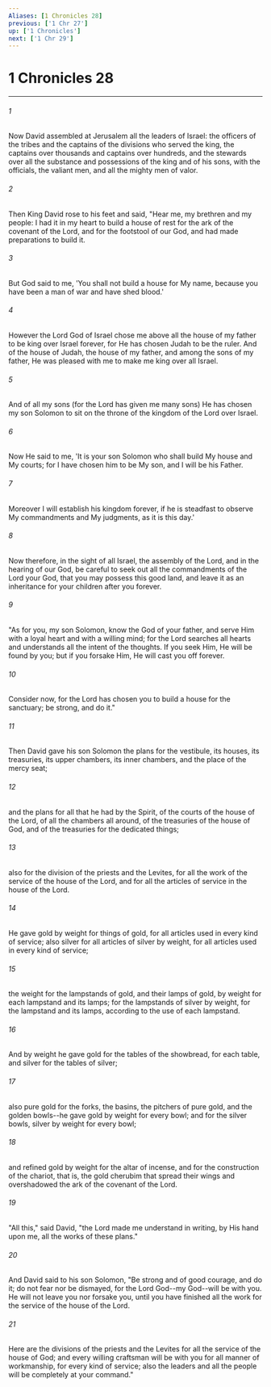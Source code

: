 ```yaml
---
Aliases: [1 Chronicles 28]
previous: ['1 Chr 27']
up: ['1 Chronicles']
next: ['1 Chr 29']
---
```

# 1 Chronicles 28

***


###### 1 
Now David assembled at Jerusalem all the leaders of Israel: the officers of the tribes and the captains of the divisions who served the king, the captains over thousands and captains over hundreds, and the stewards over all the substance and possessions of the king and of his sons, with the officials, the valiant men, and all the mighty men of valor. 

###### 2 
Then King David rose to his feet and said, "Hear me, my brethren and my people: I had it in my heart to build a house of rest for the ark of the covenant of the Lord, and for the footstool of our God, and had made preparations to build it. 

###### 3 
But God said to me, 'You shall not build a house for My name, because you have been a man of war and have shed blood.' 

###### 4 
However the Lord God of Israel chose me above all the house of my father to be king over Israel forever, for He has chosen Judah to be the ruler. And of the house of Judah, the house of my father, and among the sons of my father, He was pleased with me to make me king over all Israel. 

###### 5 
And of all my sons (for the Lord has given me many sons) He has chosen my son Solomon to sit on the throne of the kingdom of the Lord over Israel. 

###### 6 
Now He said to me, 'It is your son Solomon who shall build My house and My courts; for I have chosen him to be My son, and I will be his Father. 

###### 7 
Moreover I will establish his kingdom forever, if he is steadfast to observe My commandments and My judgments, as it is this day.' 

###### 8 
Now therefore, in the sight of all Israel, the assembly of the Lord, and in the hearing of our God, be careful to seek out all the commandments of the Lord your God, that you may possess this good land, and leave it as an inheritance for your children after you forever. 

###### 9 
"As for you, my son Solomon, know the God of your father, and serve Him with a loyal heart and with a willing mind; for the Lord searches all hearts and understands all the intent of the thoughts. If you seek Him, He will be found by you; but if you forsake Him, He will cast you off forever. 

###### 10 
Consider now, for the Lord has chosen you to build a house for the sanctuary; be strong, and do it." 

###### 11 
Then David gave his son Solomon the plans for the vestibule, its houses, its treasuries, its upper chambers, its inner chambers, and the place of the mercy seat; 

###### 12 
and the plans for all that he had by the Spirit, of the courts of the house of the Lord, of all the chambers all around, of the treasuries of the house of God, and of the treasuries for the dedicated things; 

###### 13 
also for the division of the priests and the Levites, for all the work of the service of the house of the Lord, and for all the articles of service in the house of the Lord. 

###### 14 
He gave gold by weight for things of gold, for all articles used in every kind of service; also silver for all articles of silver by weight, for all articles used in every kind of service; 

###### 15 
the weight for the lampstands of gold, and their lamps of gold, by weight for each lampstand and its lamps; for the lampstands of silver by weight, for the lampstand and its lamps, according to the use of each lampstand. 

###### 16 
And by weight he gave gold for the tables of the showbread, for each table, and silver for the tables of silver; 

###### 17 
also pure gold for the forks, the basins, the pitchers of pure gold, and the golden bowls--he gave gold by weight for every bowl; and for the silver bowls, silver by weight for every bowl; 

###### 18 
and refined gold by weight for the altar of incense, and for the construction of the chariot, that is, the gold cherubim that spread their wings and overshadowed the ark of the covenant of the Lord. 

###### 19 
"All this," said David, "the Lord made me understand in writing, by His hand upon me, all the works of these plans." 

###### 20 
And David said to his son Solomon, "Be strong and of good courage, and do it; do not fear nor be dismayed, for the Lord God--my God--will be with you. He will not leave you nor forsake you, until you have finished all the work for the service of the house of the Lord. 

###### 21 
Here are the divisions of the priests and the Levites for all the service of the house of God; and every willing craftsman will be with you for all manner of workmanship, for every kind of service; also the leaders and all the people will be completely at your command."
